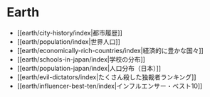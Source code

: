 # Earth

- [[earth/city-history/index|都市履歴]]
- [[earth/population/index|世界人口]]
- [[earth/economically-rich-countries/index|経済的に豊かな国々]]
- [[earth/schools-in-japan/index|学校の分布]]
- [[earth/population-japan/index|人口分布（日本）]]
- [[earth/evil-dictators/index|たくさん殺した独裁者ランキング]]
- [[earth/influencer-best-ten/index|インフルエンサー・ベスト10]]
